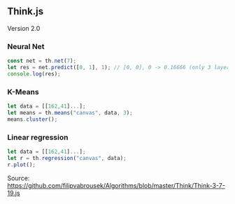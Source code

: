 ## Think.js
Version 2.0

### Neural Net

```js
const net = th.net(7);
let res = net.predict([0, 1], 1); // [0, 0], 0 -> 0.16666 (only 3 layers)
console.log(res);
```

### K-Means
```js
let data = [[162,41]...];
let means = th.means("canvas", data, 3);
means.cluster();
```


### Linear regression
```js
let data = [[162,41]...];
let r = th.regression("canvas", data);
r.plot();
```

Source: https://github.com/filipvabrousek/Algorithms/blob/master/Think/Think-3-7-19.js
